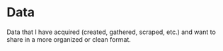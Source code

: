 # Data
Data that I have acquired (created, gathered, scraped, etc.) and want to share in a more organized or clean format.
